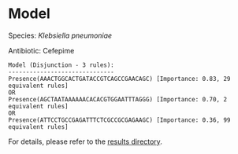 
# Model

Species: *Klebsiella pneumoniae*

Antibiotic: Cefepime

```
Model (Disjunction - 3 rules):
------------------------------
Presence(AAACTGGCACTGATACCGTCAGCCGAACAGC) [Importance: 0.83, 29 equivalent rules]
OR
Presence(AGCTAATAAAAAACACACGTGGAATTTAGGG) [Importance: 0.70, 2 equivalent rules]
OR
Presence(ATTCCTGCCGAGATTTCTCGCCGCGAGAAGC) [Importance: 0.36, 99 equivalent rules]

```

For details, please refer to the [results directory](../../../../../results/scm_b/klebsiella%20pneumoniae/cefepime/repeat_3/).

